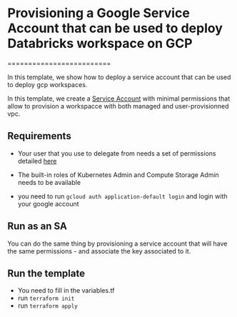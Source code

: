 # Provisioning a Google Service Account that can be used to deploy Databricks workspace on GCP
=========================

In this template, we show how to deploy a service account that can be used to deploy gcp workspaces.

In this template, we create a [Service Account](https://cloud.google.com/iam/docs/service-account-overview) with minimal permissions that allow to provision a workspacce with both managed and user-provisionned vpc.


## Requirements

- Your user that you use to delegate from needs a set of permissions detailed [here](https://docs.gcp.databricks.com/administration-guide/cloud-configurations/gcp/permissions.html#required-user-permissions-or-service-account-permissions-to-create-a-workspace)

- The built-in roles of Kubernetes Admin and Compute Storage Admin needs to be available

- you need to run `gcloud auth application-default login` and login with your google account

## Run as an SA 

You can do the same thing by provisioning a service account that will have the same permissions - and associate the key associated to it.


## Run the template

- You need to fill in the variables.tf 
- run `terraform init`
- run `terraform apply`